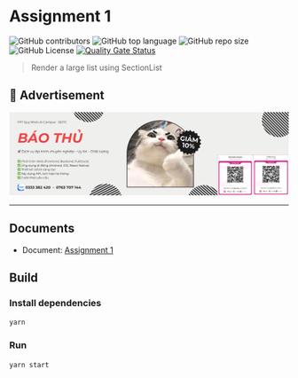 # Assignment 1

![GitHub contributors](https://img.shields.io/github/contributors/MMA301/assignment-1)
![GitHub top language](https://img.shields.io/github/languages/top/MMA301/assignment-1)
![GitHub repo size](https://img.shields.io/github/repo-size/MMA301/assignment-1)
![GitHub License](https://img.shields.io/github/license/MMA301/assignment-1)
[![Quality Gate Status](https://sonarcloud.io/api/project_badges/measure?project=MMA301_assignment-1&metric=alert_status)](https://sonarcloud.io/summary/new_code?id=MMA301_assignment-1)

> Render a large list using SectionList

## 📢 Advertisement

<img src="https://raw.githubusercontent.com/fptqnk17/.github/refs/heads/main/images/banner-bao-thu.png" alt="Advertisement" />

---

## Documents

- Document: [Assignment 1](docs/Assignment%201.docx)

## Build

### Install dependencies

```bash
yarn
```

### Run

```bash
yarn start
```
